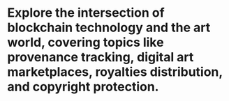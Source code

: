 # Explore the intersection of blockchain technology and the art world, covering topics like provenance tracking, digital art marketplaces, royalties distribution, and copyright protection.
